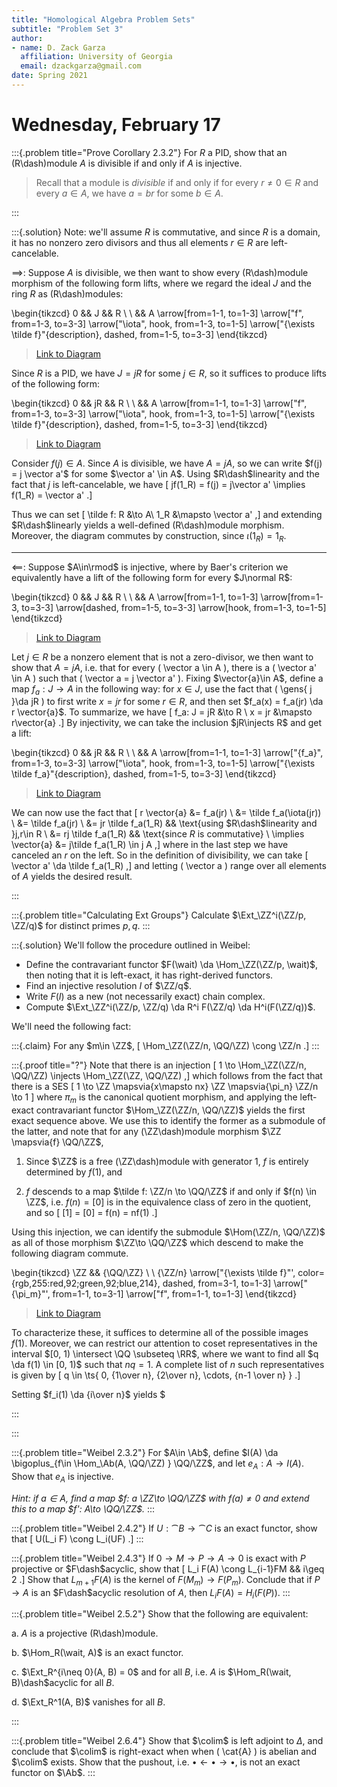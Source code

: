 ```yaml
---
title: "Homological Algebra Problem Sets"
subtitle: "Problem Set 3"
author:
- name: D. Zack Garza
  affiliation: University of Georgia 
  email: dzackgarza@gmail.com 
date: Spring 2021
---
```



# Wednesday, February 17

:::{.problem title="Prove Corollary 2.3.2"}
For $R$ a PID, show that an \(R\dash\)module $A$ is divisible if and only if $A$ is injective.

> Recall that a module is *divisible* if and only if for every $r\neq 0 \in R$ and every $a\in A$, we have $a=br$ for some $b\in A$.

:::


:::{.solution}
Note: we'll assume $R$ is commutative, and since $R$ is a domain, it has no nonzero zero divisors and thus all elements $r\in R$ are left-cancelable.

$\implies$:
Suppose $A$ is divisible, we then want to show every \(R\dash\)module morphism of the following form lifts, where we regard the ideal $J$ and the ring $R$ as \(R\dash\)modules:

\begin{tikzcd}
	0 && J && R \\
	\\
	&& A
	\arrow[from=1-1, to=1-3]
	\arrow["f", from=1-3, to=3-3]
	\arrow["\iota", hook, from=1-3, to=1-5]
	\arrow["{\exists \tilde f}"{description}, dashed, from=1-5, to=3-3]
\end{tikzcd}

> [Link to Diagram](https://q.uiver.app/?q=WzAsNCxbMCwwLCIwIl0sWzIsMCwiSiJdLFs0LDAsIlIiXSxbMiwyLCJBIl0sWzAsMV0sWzEsMywiZiJdLFsxLDIsIlxcaW90YSIsMCx7InN0eWxlIjp7InRhaWwiOnsibmFtZSI6Imhvb2siLCJzaWRlIjoidG9wIn19fV0sWzIsMywiXFxleGlzdHMgXFx0aWxkZSBmIiwxLHsic3R5bGUiOnsiYm9keSI6eyJuYW1lIjoiZGFzaGVkIn19fV1d)

Since $R$ is a PID, we have $J = jR$ for some $j\in R$, so it suffices to produce lifts of the following form:

\begin{tikzcd}
	0 && jR && R \\
	\\
	&& A
	\arrow[from=1-1, to=1-3]
	\arrow["f", from=1-3, to=3-3]
	\arrow["\iota", hook, from=1-3, to=1-5]
	\arrow["{\exists \tilde f}"{description}, dashed, from=1-5, to=3-3]
\end{tikzcd}

> [Link to Diagram](https://q.uiver.app/?q=WzAsNCxbMCwwLCIwIl0sWzIsMCwiSiJdLFs0LDAsIlIiXSxbMiwyLCJBIl0sWzAsMV0sWzEsMywiZiJdLFsxLDIsIlxcaW90YSIsMCx7InN0eWxlIjp7InRhaWwiOnsibmFtZSI6Imhvb2siLCJzaWRlIjoidG9wIn19fV0sWzIsMywiXFxleGlzdHMgXFx0aWxkZSBmIiwxLHsic3R5bGUiOnsiYm9keSI6eyJuYW1lIjoiZGFzaGVkIn19fV1d)

Consider $f(j)\in A$.
Since $A$ is divisible, we have $A = jA$, so we can write $f(j) = j \vector a'$ for some $\vector a' \in A$. 
Using $R\dash$linearity and the fact that $j$ is left-cancelable, we have
\[
jf(1_R) = f(j) = j\vector a' \implies f(1_R) = \vector a'
.\]

Thus we can set
\[
\tilde f: R &\to A\\
1_R &\mapsto \vector a'
,\]
and extending $R\dash$linearly yields a well-defined \(R\dash\)module morphism.
Moreover, the diagram commutes by construction, since $\iota(1_R) = 1_R$.

---


$\impliedby$:
Suppose $A\in\rmod$ is injective, where by Baer's criterion we equivalently have a lift of the following form for every $J\normal R$:

\begin{tikzcd}
	0 && J && R \\
	\\
	&& A
	\arrow[from=1-1, to=1-3]
	\arrow[from=1-3, to=3-3]
	\arrow[dashed, from=1-5, to=3-3]
	\arrow[hook, from=1-3, to=1-5]
\end{tikzcd}

> [Link to Diagram](https://q.uiver.app/?q=WzAsNCxbMCwwLCIwIl0sWzIsMCwiSiJdLFs0LDAsIlIiXSxbMiwyLCJNIl0sWzAsMV0sWzEsM10sWzIsMywiIiwxLHsic3R5bGUiOnsiYm9keSI6eyJuYW1lIjoiZGFzaGVkIn19fV0sWzEsMiwiIiwwLHsic3R5bGUiOnsidGFpbCI6eyJuYW1lIjoiaG9vayIsInNpZGUiOiJ0b3AifX19XV0=)


Let $j\in R$ be a nonzero element that is not a zero-divisor,
we then want to show that $A = jA$, i.e. that for every \( \vector a \in A \), there is a \( \vector a' \in A  \) such that \( \vector a = j \vector a' \).
Fixing $\vector{a}\in A$, define a map $f_a: J\to A$ in the following way: for $x\in J$, use the fact that \( \gens{ j }\da jR  \) to first write $x = jr$ for some $r\in R$, and then set $f_a(x) = f_a(jr) \da r \vector{a}$.
To summarize, we have
\[
f_a: J = jR &\to R \\
x = jr &\mapsto r\vector{a}
.\]
By injectivity, we can take the inclusion $jR\injects R$ and get a lift:

\begin{tikzcd}
	0 && jR && R \\
	\\
	&& A
	\arrow[from=1-1, to=1-3]
	\arrow["{f_a}", from=1-3, to=3-3]
	\arrow["\iota", hook, from=1-3, to=1-5]
	\arrow["{\exists \tilde f_a}"{description}, dashed, from=1-5, to=3-3]
\end{tikzcd}

> [Link to Diagram](https://q.uiver.app/?q=WzAsNCxbMCwwLCIwIl0sWzIsMCwialIiXSxbNCwwLCJSIl0sWzIsMiwiQSJdLFswLDFdLFsxLDMsImZfYSJdLFsxLDIsIlxcaW90YSIsMCx7InN0eWxlIjp7InRhaWwiOnsibmFtZSI6Imhvb2siLCJzaWRlIjoidG9wIn19fV0sWzIsMywiXFxleGlzdHMgXFx0aWxkZSBmX2EiLDEseyJzdHlsZSI6eyJib2R5Ijp7Im5hbWUiOiJkYXNoZWQifX19XV0=)

We can now use the fact that
\[
r \vector{a}
&= f_a(jr) \\
&= \tilde f_a(\iota(jr)) \\
&= \tilde f_a(jr) \\
&= jr \tilde f_a(1_R) && \text{using $R\dash$linearity and }j,r\in R \\
&= rj \tilde f_a(1_R) && \text{since $R$ is commutative} \\ 
\implies \vector{a} 
&= j\tilde f_a(1_R) \in j A
,\]
where in the last step we have canceled an $r$ on the left.
So in the definition of divisibility, we can take 
\[
\vector a' \da \tilde f_a(1_R)
,\]
and letting \( \vector a \) range over all elements of $A$ yields the desired result.

:::


:::{.problem title="Calculating Ext Groups"}
Calculate $\Ext_\ZZ^i(\ZZ/p, \ZZ/q)$ for distinct primes $p, q$.
:::


:::{.solution}
We'll follow the procedure outlined in Weibel:

- Define the contravariant functor $F(\wait) \da \Hom_\ZZ(\ZZ/p, \wait)$, then noting that it is left-exact, it has right-derived functors.
- Find an injective resolution $I$ of $\ZZ/q$.
- Write $F(I)$ as a new (not necessarily exact) chain complex.
- Compute $\Ext_\ZZ^i(\ZZ/p, \ZZ/q) \da R^i F(\ZZ/q) \da H^i(F(\ZZ/q))$.

We'll need the following fact:


:::{.claim}
For any $m\in \ZZ$, 
\[
\Hom_\ZZ(\ZZ/n, \QQ/\ZZ) \cong \ZZ/n
.\]
:::


:::{.proof title="?"}
Note that there is an injection
\[
1 \to \Hom_\ZZ(\ZZ/n, \QQ/\ZZ) \injects \Hom_\ZZ(\ZZ, \QQ/\ZZ)
,\]
which follows from the fact that there is a SES
\[
1 \to \ZZ \mapsvia{x\mapsto nx} \ZZ \mapsvia{\pi_n} \ZZ/n \to 1
\]
where $\pi_m$ is the canonical quotient morphism, and applying the left-exact contravariant functor $\Hom_\ZZ(\ZZ/n, \QQ/\ZZ)$ yields the first exact sequence above.
We use this to identify the former as a submodule of the latter, and note that for any \(\ZZ\dash\)module morphism $\ZZ \mapsvia{f}  \QQ/\ZZ$,

1. Since $\ZZ$ is a free \(\ZZ\dash\)module with generator 1, $f$ is entirely determined by $f(1)$, and

2. $f$ descends to a map $\tilde f: \ZZ/n \to \QQ/\ZZ$ if and only if $f(n) \in \ZZ$, i.e. $f(n) = [0]$ is in the equivalence class of zero in the quotient, and so
\[
[1] = [0] = f(n) = nf(1)
.\]

Using this injection, we can identify the submodule $\Hom(\ZZ/n, \QQ/\ZZ)$ as all of those morphism $\ZZ\to \QQ/\ZZ$ which descend to make the following diagram commute.

\begin{tikzcd}
	\ZZ && {\QQ/\ZZ} \\
	\\
	{\ZZ/n}
	\arrow["{\exists \tilde f}"', color={rgb,255:red,92;green,92;blue,214}, dashed, from=3-1, to=1-3]
	\arrow["{\pi_m}"', from=1-1, to=3-1]
	\arrow["f", from=1-1, to=1-3]
\end{tikzcd}

> [Link to Diagram](https://q.uiver.app/?q=WzAsMyxbMCwwLCJcXFpaIl0sWzIsMCwiXFxRUS9cXFpaIl0sWzAsMiwiXFxaWi9tIl0sWzIsMSwiXFxleGlzdHMgXFx0aWxkZSBmIiwyLHsiY29sb3VyIjpbMjQwLDYwLDYwXSwic3R5bGUiOnsiYm9keSI6eyJuYW1lIjoiZGFzaGVkIn19fSxbMjQwLDYwLDYwLDFdXSxbMCwyLCJcXHBpX20iLDJdLFswLDEsImYiXV0=)

To characterize these, it suffices to determine all of the possible images $f(1)$.
Moreover, we can restrict our attention to coset representatives in the interval $[0, 1) \intersect \QQ \subseteq \RR$, where we want to find all $q \da f(1) \in [0, 1)$ such that $nq = 1$.
A complete list of $n$ such representatives is given by 
\[
q \in \ts{ 0, {1\over n}, {2\over n}, \cdots, {n-1 \over n} } 
.\]

Setting $f_i(1) \da {i\over n}$ yields $






:::





:::


:::{.problem title="Weibel 2.3.2"}
For $A\in \Ab$, define $I(A) \da \bigoplus_{f\in \Hom_\Ab(A, \QQ/\ZZ) } \QQ/\ZZ$, and let $e_A: A\to I(A)$.
Show that $e_A$ is injective.

*Hint: if $a\in A$, find a map $f: a \ZZ\to \QQ/\ZZ$ with $f(a) \neq 0$ and extend this to a map $f': A\to \QQ/\ZZ$.*
:::

:::{.problem title="Weibel 2.4.2"}
If $U: \cat{B} \to \cat{C}$ is an exact functor, show that
\[
U(L_i F) \cong L_i(UF)
.\]
:::

:::{.problem title="Weibel 2.4.3"}
If $0\to M \to P \to A \to 0$ is exact with $P$ projective or $F\dash$acyclic, show that
\[
L_i F(A) \cong L_{i-1}FM && i\geq 2
.\]
Show that $L_{m+1} F(A)$ is the kernel of $F(M_m) \to F(P_m)$.
Conclude that if $P\to A$ is an $F\dash$acyclic resolution of $A$, then $L_i F(A) = H_i(F(P))$.
:::

:::{.problem title="Weibel 2.5.2"}
Show that the following are equivalent:

a. $A$ is a projective \(R\dash\)module.

b. $\Hom_R(\wait, A)$ is an exact functor.

c. $\Ext_R^{i\neq 0}(A, B) = 0$ and for all $B$, i.e. $A$ is $\Hom_R(\wait, B)\dash$acyclic for all $B$.

d. $\Ext_R^1(A, B)$ vanishes for all $B$.

:::

:::{.problem title="Weibel 2.6.4"}
Show that $\colim$ is left adjoint to $\Delta$, and conclude that $\colim$ is right-exact when when \( \cat{A} \) is abelian and $\colim$ exists.
Show that the pushout, i.e. $\bullet \leftarrow \bullet \rightarrow\bullet$, is not an exact functor on $\Ab$.
:::

